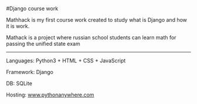 #Django course work

Mathhack is my first course work created to study what is Django and how it is work.

Mathack is a project where russian school students can learn math for passing the unified state exam 

---

Languages: Python3 + HTML + CSS + JavaScript

Framework: Django

DB: SQLite

Hosting: www.pythonanywhere.com
